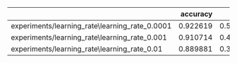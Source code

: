 |                                                |   accuracy |     loss |
|:-----------------------------------------------|-----------:|---------:|
| experiments/learning_rate\learning_rate_0.0001 |   0.922619 | 0.514421 |
| experiments/learning_rate\learning_rate_0.001  |   0.910714 | 0.424365 |
| experiments/learning_rate\learning_rate_0.01   |   0.889881 | 0.371674 |
